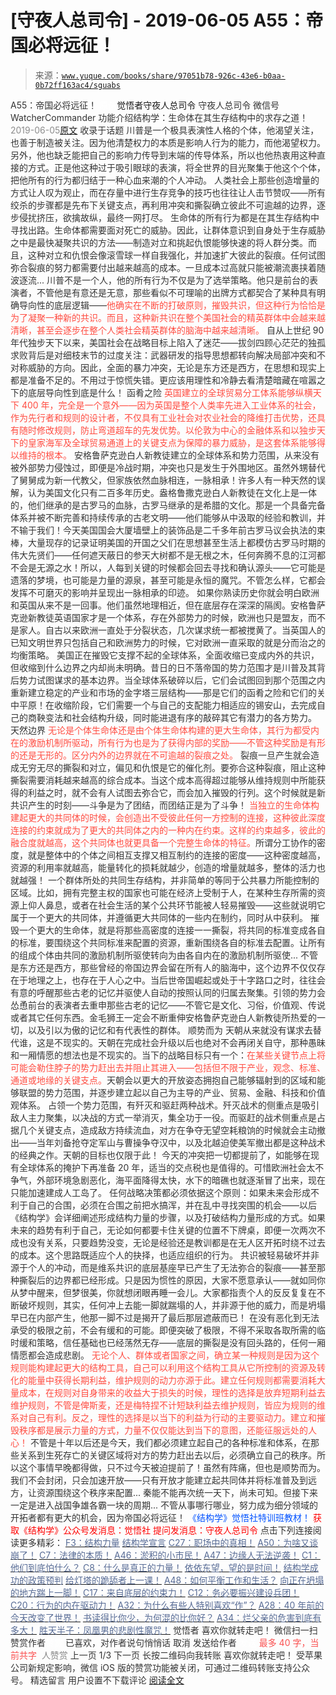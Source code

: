 # [守夜人总司令] - 2019-06-05 A55：帝国必将远征！

> 来源：[`www.yuque.com/books/share/97051b78-926c-43e6-b0aa-0b72ff163ac4/sguabs`](https://www.yuque.com/books/share/97051b78-926c-43e6-b0aa-0b72ff163ac4/sguabs)

<ne-p id="520f42f3293818f927861ebbd5b15da4_p_0" data-lake-id="520f42f3293818f927861ebbd5b15da4_p_0"><ne-text id="u68e6aa1f" style="color: rgb(51, 51, 51);">A55：帝国必将远征！</ne-text></ne-p> <ne-p id="b5025ec5e6e81b572d512793e303ab06" data-lake-id="b5025ec5e6e81b572d512793e303ab06"><ne-text id="u12aba959" ne-fontsize="12" style="color: rgb(255, 255, 255);">原创</ne-text><ne-text id="ucff467ed" ne-fontsize="14">觉悟者</ne-text><ne-text id="ub89d07fc" ne-fontsize="14">守夜人总司令</ne-text></ne-p> <ne-p id="1cd3a5c9b5c7071c550aaf4deb0eeb5a" data-lake-id="1cd3a5c9b5c7071c550aaf4deb0eeb5a"><ne-text id="u3b1df3bd" ne-fontsize="14" ne-bold="true" style="color: rgb(51, 51, 51);">守夜人总司令</ne-text></ne-p> <ne-p id="6caa1cccaa7108f755ff06c995d8eb81" data-lake-id="6caa1cccaa7108f755ff06c995d8eb81"><ne-text id="u1371e17f" ne-fontsize="14" style="color: rgb(51, 51, 51);">微信号</ne-text><ne-text id="u8a6a0337" ne-fontsize="14" style="color: rgb(51, 51, 51);">WatcherCommander</ne-text></ne-p> <ne-p id="f375082cc10ffeb610b3bb3d6504b7ca" data-lake-id="f375082cc10ffeb610b3bb3d6504b7ca"><ne-text id="uf12b2f71" ne-fontsize="14" style="color: rgb(51, 51, 51);">功能介绍</ne-text><ne-text id="u98171666" ne-fontsize="14" style="color: rgb(51, 51, 51);">结构学：生命体在其生存结构中的求存之道！</ne-text></ne-p> <ne-p id="85d61e825ea147065fae2ab6e4255186" data-lake-id="85d61e825ea147065fae2ab6e4255186"><ne-text id="ua19cd8ee" style="color: rgb(140, 140, 140);">2019-06-05</ne-text>[<ne-text id="ua6d478a8" ne-fontsize="14">原文</ne-text>](https://mp.weixin.qq.com/s?__biz=MzAxNDk1NjI2Mw==&mid=2247484558&idx=1&sn=cddb7d3151d5496c9eb808633bdf7c45&chksm=9b8a2706acfdae10fca4046d6a9cef9a91d95a985126226e3857623e9b66d279d057bfb8aed2&scene=27#wechat_redirect&cpage=360)</ne-p> <ne-p id="fa05e3c7475274deffc31a09853365a1" data-lake-id="fa05e3c7475274deffc31a09853365a1"><ne-text id="u2f48094c" style="color: rgb(51, 51, 51);">收录于话题</ne-text></ne-p> <ne-p id="1b9f131bbaff3bdf8962c83d0249eb4f" data-lake-id="1b9f131bbaff3bdf8962c83d0249eb4f"><ne-text id="u62c92bb7" style="color: rgb(51, 51, 51);">川普是一个极具表演性人格的个体，他渴望关注，也善于制造被关注。因为他清楚权力的本质是影响人行为的能力，而他渴望权力。另外，他也缺乏能把自己的影响力传导到末端的传导体系，所以也他热衷用这种直接的方式。</ne-text><ne-text id="u563a798d" ne-bold="true" style="color: rgb(51, 51, 51);">正是他这种过于吸引眼球的表演，将全世界的目光聚集于他这个个体，把他所有的行为都归结于一种心血来潮的个人冲动。</ne-text></ne-p> <ne-p id="f89fc5405b38b537b064aa3d431f6f92" data-lake-id="f89fc5405b38b537b064aa3d431f6f92"><ne-text id="uf504579d" style="color: rgb(51, 51, 51);">人类社会上那些创造增量的方式让人叹为观止，而在存量中进行生存竞争的技巧也往往让人击节赞叹——</ne-text><ne-text id="uc5fdeb12" ne-bold="true" style="color: rgb(51, 51, 51);">所有绞杀的步骤都是先布下关键支点，再利用冲突和撕裂确立彼此不可逾越的边界，逐步侵扰挤压，欲擒故纵，最终一网打尽。</ne-text></ne-p> <ne-p id="8fe24bdb1595232493940dc93c5fe57f" data-lake-id="8fe24bdb1595232493940dc93c5fe57f"><ne-text id="u45f45458" ne-bold="true" style="color: rgb(51, 51, 51);">生命体的所有行为都是在其生存结构中寻找出路。生命体都需要面对死亡的威胁。因此，让群体意识到自身处于生存威胁之中是最快凝聚共识的方法——制造对立和挑起仇恨能够快速的将人群分类。而且，这种对立和仇恨会像滚雪球一样自我强化，并加速扩大彼此的裂痕。任何试图弥合裂痕的努力都需要付出越来越高的成本。一旦成本过高就只能被潮流裹挟着随波逐流...</ne-text></ne-p> <ne-p id="476b13460fa8709b771ee868025aee81" data-lake-id="476b13460fa8709b771ee868025aee81"><ne-text id="u86151fdb" style="color: rgb(51, 51, 51);">川普不是一个人，他的所有行为不仅是为了选举策略。他只是前台的表演者，不管他是有意还是无意，那些看似不可理喻的出牌方式都契合了某种具有明确导向性的底层逻辑——</ne-text><ne-text id="u76794f7d" style="color: rgb(255, 76, 65);">他确实在不断的打破原则，摧毁共识，但这种行为恰恰是为了凝聚一种新的共识。而且，这种新共识在整个美国社会的精英群体中会越来越清晰，甚至会逐步在整个人类社会精英群体的脑海中越来越清晰。</ne-text></ne-p> <ne-p id="65e564250afac9e7c27b2e4472271479" data-lake-id="65e564250afac9e7c27b2e4472271479"><ne-text id="u2deaf44b" ne-bold="true" style="color: rgb(51, 51, 51);">自从上世纪 90 年代独步天下以来，美国社会在战略目标上陷入了迷茫——拔剑四顾心茫茫的独孤求败背后是对细枝末节的过度关注：武器研发的指导思想都转向解决局部冲突和不对称威胁的方向。因此，全面的暴力冲突，无论是东方还是西方，在思想和现实上都是准备不足的。不用过于惊慌失错。更应该用理性和冷静去看清楚暗藏在喧嚣之下的底层导向性到底是什么！</ne-text></ne-p> <ne-p id="1a39a90ecb0c24a767c3b303cb2f19b9" data-lake-id="1a39a90ecb0c24a767c3b303cb2f19b9"><ne-text id="u00e9ff40" ne-bold="true" style="color: rgb(51, 51, 51);">函肴之险</ne-text></ne-p> <ne-p id="7ce3bc37ce49b8faad54ed5556fbbc08" data-lake-id="7ce3bc37ce49b8faad54ed5556fbbc08"><ne-text id="u44b6ccd5" style="color: rgb(255, 76, 65);">英国建立的全球贸易分工体系能够纵横天下 400 年，完全是一个意外——因为英国是整个人类率先进入工业体系的社会，作为先行者和规则的设计者，不仅具有工业社会对农业社会的降维打击优势，还具有随时修改规则，防止弯道超车的先发优势。以伦敦为中心的金融体系和以独步天下的皇家海军及全球贸易通道上的关键支点为保障的暴力威胁，是这套体系能够得以维持的根本。</ne-text></ne-p> <ne-p id="a627a18295429d4709d992745ac1cf34" data-lake-id="a627a18295429d4709d992745ac1cf34"><ne-text id="u8236261a" style="color: rgb(51, 51, 51);">安格鲁萨克逊白人新教徒建立的全球体系和势力范围，从来没有被外部势力侵蚀过，即便是冷战时期，冲突也只是发生于外围地区。虽然外甥替代了舅舅成为新一代教父，但家族依然血脉相连，一脉相承！</ne-text><ne-text id="uead8b7e1" ne-bold="true" style="color: rgb(51, 51, 51);">许多人有一种天然的误解，认为美国文化只有二百多年历史。盎格鲁撒克逊白人新教徒在文化上是一体的，他们继承的是古罗马的血脉，古罗马继承的是希腊的文化。那是一个具备完备体系并被不断完善和持续传承的古老文明——他们能够从中汲取的经验和教训，并不输于我们！</ne-text><ne-text id="ue4044f67" style="color: rgb(51, 51, 51);">今天美国国会大厦墙壁上的装饰品是二千多年前古罗马议会执法的束棒，大量现存的记录证明美国的开国之父们在思想甚至生活上都模仿古罗马时期的伟大先贤们——</ne-text><ne-text id="uf57e2ebb" ne-bold="true" style="color: rgb(51, 51, 51);">任何遮天蔽日的参天大树都不是无根之木，任何奔腾不息的江河都不会是无源之水！所以，人每到关键的时候都会回去寻找和确认源头——它可能是遗落的梦境，也可能是力量的源泉，甚至可能是永恒的魔咒。不管怎么样，它都会发挥不可磨灭的影响并呈现出一脉相承的印迹。</ne-text></ne-p> <ne-p id="83dbf466ecbf6520d9586bde7108b732" data-lake-id="83dbf466ecbf6520d9586bde7108b732"><ne-text id="uf3fd5875" style="color: rgb(51, 51, 51);">如果你熟读历史你就会明白欧洲和英国从来不是一回事。他们虽然地理相近，但在底层存在深深的隔阂。安格鲁萨克逊新教徒英语国家才是一个体系，存在外部势力的时候，欧洲也只是盟友，而不是家人。自古以来欧洲一直处于分裂状态，几次谋求统一都被搅黄了。当英国人的已知文明世界只包括自己和欧洲势力的时候，它对欧洲一直采取的就是分而治之的均衡策略。</ne-text></ne-p> <ne-p id="d2863846f2a2953d4a7fbab308b8ac0b" data-lake-id="d2863846f2a2953d4a7fbab308b8ac0b"><ne-text id="u485cf6c7" style="color: rgb(51, 51, 51);">美国正在摧毁它支撑不起的全球体系，全面收缩已变成内外的共识，但收缩到什么边界之内却尚未明确。昔日的日不落帝国的势力范围才是川普及其背后势力试图谋求的基本边界。当全球体系破碎以后，它们会试图回到那个范围之内重新建立稳定的产业和市场的金字塔三层结构——那是它们的函肴之险和它们的关中平原！在收缩阶段，它们需要一个与自己的支配能力相适应的锡安山，去完成自己的商鞅变法和社会结构升级，同时能进退有序的敲碎其它有潜力的各方势力。</ne-text></ne-p> <ne-p id="245600a80203f7d27bd64de6a6ecee3a" data-lake-id="245600a80203f7d27bd64de6a6ecee3a"><ne-text id="ub2e0cc53" ne-bold="true" style="color: rgb(51, 51, 51);">天然边界</ne-text></ne-p> <ne-p id="eab7845f736f1e7ff2fc06051a4c73cd" data-lake-id="eab7845f736f1e7ff2fc06051a4c73cd"><ne-text id="uf4ac6a46" style="color: rgb(255, 76, 65);">无论是个体生命体还是由个体生命体构建的更大生命体，其行为都受内在的激励机制所驱动，所有行为也是为了获得内部的奖励——不管这种奖励是有形的还是无形的。区分内外的边界就在不可逾越的裂痕之处。</ne-text></ne-p> <ne-p id="1a2213749d6503d17a8a7ec33ae79226" data-lake-id="1a2213749d6503d17a8a7ec33ae79226"><ne-text id="u337f93a0" ne-bold="true" style="color: rgb(51, 51, 51);">裂痕一旦产生就会造成无穷无尽的撕裂和对立，偏见和仇恨是它的催化剂。要弥合这种裂痕，阻止这种撕裂需要消耗越来越高的综合成本。当这个成本高得超过能够从维持规则中所能获得的利益之时，就不会有人试图去弥合它，而会加入摧毁的行列。</ne-text><ne-text id="ub9e5dbc3" style="color: rgb(51, 51, 51);">这个时候就是新共识产生的时刻——斗争是为了团结，而团结正是为了斗争！</ne-text></ne-p> <ne-p id="d930cc9d392cb721ab68c5167291585c" data-lake-id="d930cc9d392cb721ab68c5167291585c"><ne-text id="ub84f57b1" style="color: rgb(255, 76, 65);">当独立的生命体构建起更大的共同体的时候，会创造出不受彼此任何一方控制的连接，这种彼此深度连接的约束就成为了更大的共同体之内的一种内在约束。这样的约束越多，彼此的融合度就越高，这个共同体也就更具备一个完整生命体的特征。</ne-text><ne-text id="u3f5b00ea" ne-bold="true" style="color: rgb(51, 51, 51);">所谓分工协作的密度，就是整体中的个体之间相互支撑又相互制约的连接的密度——这种密度越高，资源的利用率就越高，能量转化的损耗就越少，创造的增量就越多，整体的活力也就越强！</ne-text></ne-p> <ne-p id="e9534d945f00137de4fa76b8147e5f3d" data-lake-id="e9534d945f00137de4fa76b8147e5f3d"><ne-text id="ucce1de75" style="color: rgb(51, 51, 51);">一个群体所处的共同生存结构，并非简单的等同于公共暴力所能控制的区域。比如，拥有完整主权的国家也可能在经济上受制于人，在某种生存所需的资源上仰人鼻息，或者在社会生活的某个公共环节能被人轻易摧毁——这些就说明它属于一个更大的共同体，并遵循更大共同体的一些内在制约，同时从中获利。</ne-text></ne-p> <ne-p id="80f77f49ac9ee6fb1e295e7df48df0d2" data-lake-id="80f77f49ac9ee6fb1e295e7df48df0d2"><ne-text id="u0d577afc" ne-bold="true" style="color: rgb(51, 51, 51);">摧毁一个更大的生命体，就是将那些高密度的连接一一撕裂，将共同的标准变成各自的标准，要围绕这个共同标准来配置的资源，重新围绕各自的标准去配置。让所有的组成个体由共同的激励机制所驱使转向为由各自内在的激励机制所驱使...</ne-text></ne-p> <ne-p id="f199865d5a5fb9d46f709492d881b12e" data-lake-id="f199865d5a5fb9d46f709492d881b12e"><ne-text id="ucdb7f04c" ne-bold="true" style="color: rgb(51, 51, 51);">不管是东方还是西方，那些曾经的帝国边界会留在所有人的脑海中，这个边界不仅仅存在于地理之上，也存在于人心之中。当后世帝国崛起或处于十字路口之时，往往会有意的呼醒那些古老的记忆并驱使人自动的按照认同的归属去聚集。</ne-text><ne-text id="u1c62aa98" style="color: rgb(51, 51, 51);">引领的势力会怂恿前台的表演者去重申那些古老的记忆——不管它是文化、习俗，价值观、传说或者其它任何东西。</ne-text><ne-text id="u891b207c" ne-bold="true" style="color: rgb(51, 51, 51);">金毛狮王一定会不断重伸安格鲁萨克逊白人新教徒所热爱的一切，以及引以为傲的记忆和有代表性的群体。</ne-text></ne-p> <ne-p id="af3d019a303764e951c7f63f2c275b95" data-lake-id="af3d019a303764e951c7f63f2c275b95"><ne-text id="u362a39a2" ne-bold="true" style="color: rgb(51, 51, 51);">顺势而为</ne-text></ne-p> <ne-p id="1a09d15d4bc341b2075e23012bdbf640" data-lake-id="1a09d15d4bc341b2075e23012bdbf640"><ne-text id="u4e00c35a" ne-bold="true" style="color: rgb(51, 51, 51);">天朝从来就没有谋求去替代谁，这是不现实的。天朝在完成社会升级以后也绝对不会再闭关自守，那种愚昧和一厢情愿的想法也是不现实的。</ne-text><ne-text id="u6b4211c3" style="color: rgb(51, 51, 51);">当下的战略目标只有一个：</ne-text><ne-text id="ue908190f" style="color: rgb(255, 76, 65);">在某些关键节点上将可能会勒住脖子的势力赶出去并阻止其进入——包括但不限于产业，观念、标准、通道或地缘的关键支点。</ne-text><ne-text id="u32b327b2" ne-bold="true" style="color: rgb(51, 51, 51);">天朝会以更大的开放姿态拥抱自己能够辐射到的区域和能够联盟的势力范围，并逐步建立起以自己为主导的产业、贸易、金融、科技和价值观体系。</ne-text></ne-p> <ne-p id="462cdb3d94fbe874679c1b18538e836b" data-lake-id="462cdb3d94fbe874679c1b18538e836b"><ne-text id="u4e78fc9a" style="color: rgb(51, 51, 51);">占领一个势力范围，有歼灭和驱赶两种战术。歼灭战术的侧重点是吸引敌人主力聚集，以决战的方式一举消灭，集全功于一役。而驱赶的战术侧重点是占据几个关键支点，造成敌方持续流血，对方在争夺无望空耗粮饷的时候就会主动撤出——当年刘备抢夺定军山与曹操争夺汉中，以及北越迫使美军撤出都是这种战术的经典之作。天朝的目标也仅限于此！</ne-text></ne-p> <ne-p id="753f5c838990fb1c2b9ba0c3a7c4e6ae" data-lake-id="753f5c838990fb1c2b9ba0c3a7c4e6ae"><ne-text id="ud2cdf3b7" style="color: rgb(51, 51, 51);">今天的冲突把一切都提前了，如能够在现有全球体系的掩护下再准备 20 年，适当的交点税也是值得的。可惜欧洲社会太不争气，外部环境急剧恶化，海平面降得太快，水下的暗礁也就逐渐冒了出来，现在只能加速建成人工岛了。</ne-text></ne-p> <ne-p id="6b693e8a06ace9e31862bfca654d1527" data-lake-id="6b693e8a06ace9e31862bfca654d1527"><ne-text id="u6a3b323a" style="color: rgb(51, 51, 51);">任何战略决策都必须依据这个原则：如果未来会形成不利于自己的合围，必须在合围之前把水搞浑，并在乱中寻找突围的机会——以后《结构学》会详细阐述形成结构力量的步骤，以及打破结构力量形成的方式。如果未来的趋势有利于自己，无论如何都要卡住关键的位置不下牌桌，即便一次两次不成也没有关系，只要趋势没变，无论是经验还是教训都是在无人区开拓时绕不过去的成本。这个思路既适应个人的抉择，也适应组织的行为。</ne-text></ne-p> <ne-p id="72446e0b0e9e6dc994b3b7cc5bf26830" data-lake-id="72446e0b0e9e6dc994b3b7cc5bf26830"><ne-text id="u2e1155ba" style="color: rgb(51, 51, 51);">共识被轻易破坏并非源于个人的冲动，而是维系共识的底层基座早已产生了无法弥合的裂痕——甚至那种撕裂后的边界都已经形成。只是因为惯性的原因，大家不愿意承认——就如同你从梦中醒来，但梦很美，你就想闭眼再睡一会儿。大家都指责个人的反反复复在不断破坏规则，其实，任何冲上去能一脚就踹塌的人，并非源于他的威力，而是坍塌早已在内部产生，他那一脚不过是揭开了最后那层遮蔽而已！</ne-text></ne-p> <ne-p id="80f5619d5faa109e6bf33d3e0a6e9f2c" data-lake-id="80f5619d5faa109e6bf33d3e0a6e9f2c"><ne-text id="u5c034cc2" style="color: rgb(51, 51, 51);">在没有恶化到无法承受的极限之前，不会有缓和的可能。</ne-text><ne-text id="uce9999e7" ne-bold="true" style="color: rgb(51, 51, 51);">即便突破了极限，不得不采取各取所需的临时缓和策略，信任基础也已经荡然无存——底层的撕裂是没有回头路的，任何一厢情愿都会造成悲剧。</ne-text></ne-p> <ne-p id="ef13b5860c0c0b0d20c46f660e5398df" data-lake-id="ef13b5860c0c0b0d20c46f660e5398df"><ne-text id="uda453645" style="color: rgb(255, 76, 65);">无论个人、群体或者国家之间，确立某一种规则是因为这个规则能构建起更大的结构工具，自己可以利用这个结构工具从它所控制的资源及转化的能量中获得长期利益，维护规则的动力亦源于此。建立任何规则都需要消耗大量成本，在规则对自身带来的收益大于损失的时候，理性的选择是放弃短期利益去维护规则，不管是俾斯麦，还是梅特捏不计短缺利益去维护规则，皆应为规则的维系对自己有利。反之，理性的选择是以当下的利益为行动的主要驱动力。建立和摧毁秩序都是展示力量的方式，力量不仅仅能达到当下的意图，还能征服远处的人心！</ne-text></ne-p> <ne-p id="d49e8f2f04b49a9f9f2d7eaf0c22a6b5" data-lake-id="d49e8f2f04b49a9f9f2d7eaf0c22a6b5"><ne-text id="u9bb63b0b" style="color: rgb(51, 51, 51);">不管是十年以后还是今天，我们都必须建立起自己的各种标准和体系，在那些关系到生死存亡的关键区域将对方的势力赶出去以后，必须确立自己的秩序。所以这个事情早晚都得做，只不过今天被迫提前了！虽然有阵痛，但也是顺势而为。我们不会封闭，只会加速开放——只有开放才能建立起共同体并将标准普及到远方，让资源围绕这个秩序来配置...</ne-text></ne-p> <ne-p id="a1bd1e2b1c699371d5b54116c4ca48b3" data-lake-id="a1bd1e2b1c699371d5b54116c4ca48b3"><ne-text id="u60e5930c" style="color: rgb(51, 51, 51);">秦能不能再次统一天下，尚未可知。但接下来一定是进入战国争雄各霸一块的周期...</ne-text> <ne-text id="u08ac8add" ne-bold="true" style="color: rgb(51, 51, 51);">不管从事哪行哪业，努力成为细分领域的开拓者都有更大的机会，因为帝国必将远征！</ne-text></ne-p> <ne-p id="addb75c71f9d1ee1244788eaba849122" data-lake-id="addb75c71f9d1ee1244788eaba849122" ne-alignment="center"><ne-text id="u6db4409b" ne-fontsize="13" style="color: rgb(0, 82, 255);">《结构学》觉悟社特训班教材！</ne-text></ne-p> <ne-p id="2247296b085d9188d919de6b37c5cc5e" data-lake-id="2247296b085d9188d919de6b37c5cc5e" ne-alignment="center"><ne-text id="u1c975681" style="color: rgb(255, 0, 0);">获取《结构学》公众号发消息</ne-text><ne-text id="uf6859a47" ne-bold="true" style="color: rgb(255, 0, 0);">：觉悟社</ne-text></ne-p> <ne-p id="d053cd4d9cf41e2aad280a15116f04ca" data-lake-id="d053cd4d9cf41e2aad280a15116f04ca" ne-alignment="center"><ne-text id="u4656b55b" style="color: rgb(255, 0, 0);">提问发消息</ne-text><ne-text id="u8e6d9d11" ne-bold="true" style="color: rgb(255, 0, 0);">：守夜人总司令</ne-text></ne-p>  <ne-p id="379b2ef36d61343e79e46995c77331d0" data-lake-id="379b2ef36d61343e79e46995c77331d0" ne-alignment="center"><ne-card data-card-name="image" data-card-type="inline" id="JspVm" data-event-boundary="card" style="color: rgb(51, 51, 51);"><ne-p id="77f56a38d144dc62ac43b38e5504f818" data-lake-id="77f56a38d144dc62ac43b38e5504f818"><ne-text id="u5027c0d8" ne-fontsize="13" ne-bold="true" style="color: rgb(51, 51, 51);">点击下列连接阅读更多精彩：</ne-text></ne-p> <ne-p id="545e118e4c2f17974594d13ed0ff5f8b" data-lake-id="545e118e4c2f17974594d13ed0ff5f8b">[<ne-text id="u81629f74" ne-fontsize="13" ne-bold="true" style="color: rgb(87, 107, 149);">F3：结构力量</ne-text>](http://mp.weixin.qq.com/s?__biz=MzAxNDk1NjI2Mw==&mid=2247484256&idx=1&sn=f10d9c530bfd6ea08b25d4bec657c13a&chksm=9b8a20e8acfda9fee057f2df26790f905c898132cac91d833d14e636edb00c20514d63189a88&scene=21#wechat_redirect)</ne-p> <ne-p id="81153088703991d002d564c83c95de58" data-lake-id="81153088703991d002d564c83c95de58">[<ne-text id="ua107ca32" ne-fontsize="13" ne-bold="true" style="color: rgb(87, 107, 149);">结构学宣言</ne-text>](https://mp.weixin.qq.com/s?__biz=MzIzMDYwOTM0Mg==&mid=2247484028&idx=1&sn=f823dfc5d845df69d603c997c5aec266&chksm=e8b19aaddfc613bb9364d3d15bd27295c3e9669ca0c06b63d3ffa1c84bc27d49ef9e8f911632&token=410826736&lang=zh_CN&scene=21#wechat_redirect)</ne-p> <ne-p id="5eefe50e26e19d492e64ae76f7594735" data-lake-id="5eefe50e26e19d492e64ae76f7594735">[<ne-text id="u31b2bb70" ne-fontsize="13" ne-bold="true" style="color: rgb(87, 107, 149);">C27：职场中的真相！</ne-text>](http://mp.weixin.qq.com/s?__biz=MzAxNDk1NjI2Mw==&mid=2247484554&idx=1&sn=fec6641c1838970ea6d16cfe1a68f9e1&chksm=9b8a2702acfdae14e71017ee02594f3b47abc738b773bc3dbd5e80968dccae0e90f17977a339&scene=21#wechat_redirect)</ne-p> <ne-p id="8f77d334c14cce7623d0c065d74e8647" data-lake-id="8f77d334c14cce7623d0c065d74e8647">[<ne-text id="u244c03e6" ne-fontsize="13" ne-bold="true" style="color: rgb(87, 107, 149);">A50：为啥又谈崩了！</ne-text>](http://mp.weixin.qq.com/s?__biz=MzAxNDk1NjI2Mw==&mid=2247484515&idx=1&sn=d5912e7e1901f7fae49d39a99d8e3b6a&chksm=9b8a27ebacfdaefde82ea607527b72552b9bca352e99f6f0875ba5b7beeddd16879b85802bde&scene=21#wechat_redirect)</ne-p> <ne-p id="745aeaf9236aaa2c30feaeae260c4c26" data-lake-id="745aeaf9236aaa2c30feaeae260c4c26">[<ne-text id="ud71c94e0" ne-fontsize="14" ne-bold="true" style="color: rgb(87, 107, 149);">C7：法律的本质！</ne-text>](http://mp.weixin.qq.com/s?__biz=MzAxNDk1NjI2Mw==&mid=2247484501&idx=1&sn=00f288fe79db79413d6d0f42fb029fbb&chksm=9b8a27ddacfdaecbe8bd5ec9e67fcc5197aafb097acee930c82706f7bb282071824e0508b4f7&scene=21#wechat_redirect)</ne-p> <ne-p id="96297d902a276828bc510c36307d5348" data-lake-id="96297d902a276828bc510c36307d5348">[<ne-text id="u4a9b5bd2" ne-fontsize="13" ne-bold="true" style="color: rgb(87, 107, 149);">A46：淤积的小市民！</ne-text>](http://mp.weixin.qq.com/s?__biz=MzAxNDk1NjI2Mw==&mid=2247484472&idx=1&sn=f5df702c026dbb04688151086cdf7493&chksm=9b8a27b0acfdaea6ed5b712d94b3725bf8e322b39101916f48f935c102c433e9c7239b596c9f&scene=21#wechat_redirect)</ne-p> <ne-p id="71b8a1d6c14cc67f6c45b7599a241fa5" data-lake-id="71b8a1d6c14cc67f6c45b7599a241fa5">[<ne-text id="ua70b081e" ne-fontsize="13" ne-bold="true" style="color: rgb(87, 107, 149);">A47：边缘人无法逆袭！</ne-text>](http://mp.weixin.qq.com/s?__biz=MzAxNDk1NjI2Mw==&mid=2247484476&idx=1&sn=42cd8e7b62b1c430768fe9583a9715b4&chksm=9b8a27b4acfdaea2f7ac778f91e72c9b69a725224a18c6d576f3de7caf0ff91a040bf5622645&scene=21#wechat_redirect)</ne-p> <ne-p id="8692145573ae458bc0c3bb6dbc3450b1" data-lake-id="8692145573ae458bc0c3bb6dbc3450b1">[<ne-text id="ubd8f5d63" ne-fontsize="13" ne-bold="true" style="color: rgb(87, 107, 149);">C1：他们到底怕什么？</ne-text>](http://mp.weixin.qq.com/s?__biz=MzAxNDk1NjI2Mw==&mid=2247483898&idx=1&sn=1b0a50386e9e89d2750dec717236f0aa&chksm=9b8a2272acfdab64235b35ee5e91b8cac6172144207251636e1345fc570aa1601f59eff7f442&scene=21#wechat_redirect)</ne-p> <ne-p id="497755f2c49b9be1e82097a30e4cbecb" data-lake-id="497755f2c49b9be1e82097a30e4cbecb">[<ne-text id="ud98cb854" ne-fontsize="13" ne-bold="true" style="color: rgb(87, 107, 149);">C8：什么是真正的力量！</ne-text>](https://mp.weixin.qq.com/s?__biz=MzIzMDYwOTM0Mg==&mid=2247483956&idx=1&sn=ccfa41292bc8b3a7d6c9b16106d38381&scene=21#wechat_redirect)</ne-p> <ne-p id="229d6931d5e682172f7c3bef3594b4ca" data-lake-id="229d6931d5e682172f7c3bef3594b4ca">[<ne-text id="u178bc6a4" ne-fontsize="13" ne-bold="true" style="color: rgb(87, 107, 149);">依依东望，望的是时间！</ne-text>](http://mp.weixin.qq.com/s?__biz=MzAxNDk1NjI2Mw==&mid=2247483947&idx=1&sn=1dcdd529b9dad09a00b6e3e2b14c8245&chksm=9b8a21a3acfda8b5fe1dae1c8979dec0be990a569bc03372af815b4e0f08913e938d57aa6b25&scene=21#wechat_redirect)</ne-p> <ne-p id="daeb8b5b82e214291c24244038b0c204" data-lake-id="daeb8b5b82e214291c24244038b0c204">[<ne-text id="uc05c613c" ne-fontsize="13" ne-bold="true" style="color: rgb(87, 107, 149);">结构学成功的政策预判</ne-text>](http://mp.weixin.qq.com/s?__biz=MzAxNDk1NjI2Mw==&mid=2247484266&idx=1&sn=02ab915e029cbe24d91712f741b3f37c&chksm=9b8a20e2acfda9f4498a5c76204c101ab26e7311f2fb7d3043de108d4ff6e18d72a1c889a569&scene=21#wechat_redirect)</ne-p> <ne-p id="e4332a095c33556392c7650c74deff7b" data-lake-id="e4332a095c33556392c7650c74deff7b">[<ne-text id="u27fc99fc" ne-fontsize="13" ne-bold="true" style="color: rgb(87, 107, 149);">给灯塔的跪舔者上一课！</ne-text>](http://mp.weixin.qq.com/s?__biz=MzAxNDk1NjI2Mw==&mid=2247484490&idx=1&sn=3e889840aa174f225d66001f9aaf97ef&chksm=9b8a27c2acfdaed48b21e426e5367fd55b8ab55054fdc0f80fb3903e2e8b018b48316642fee0&scene=21#wechat_redirect)</ne-p> <ne-p id="984e8be008b2c89376e2fee389d50b55" data-lake-id="984e8be008b2c89376e2fee389d50b55">[<ne-text id="u531161c9" ne-fontsize="13" ne-bold="true" style="color: rgb(87, 107, 149);">A48：如何平衡工作和生活？</ne-text>](http://mp.weixin.qq.com/s?__biz=MzAxNDk1NjI2Mw==&mid=2247484481&idx=1&sn=ad43fc5feea038e47fa50dae514a9390&chksm=9b8a27c9acfdaedf3b7751343bd2b16a86fbeddb1896e4a24bfcbe589f4bfe8454ea656fa390&scene=21#wechat_redirect)</ne-p> <ne-p id="725b9542713e8867cb684acbbe125089" data-lake-id="725b9542713e8867cb684acbbe125089">[<ne-text id="ubdf8d5fc" ne-fontsize="13" ne-bold="true" style="color: rgb(87, 107, 149);">向正在坍塌的地方踹上一脚！</ne-text>](http://mp.weixin.qq.com/s?__biz=MzAxNDk1NjI2Mw==&mid=2247483789&idx=1&sn=5e44b7b524c3dc4bb7705f49ed0a44a3&chksm=9b8a2205acfdab139e4b1d44ef6702b09c9fbf79505340205d13fbdaa33207a997f54bee0e97&scene=21#wechat_redirect)</ne-p> <ne-p id="5a952fb1ee99297e50e683ca48112c32" data-lake-id="5a952fb1ee99297e50e683ca48112c32">[<ne-text id="uc06a8611" ne-fontsize="13" ne-bold="true" style="color: rgb(87, 107, 149);">C17：来自底层的约束力！</ne-text>](http://mp.weixin.qq.com/s?__biz=MzAxNDk1NjI2Mw==&mid=2247484360&idx=1&sn=a833473eb3a45e0c0aecf4acfcfd87f3&chksm=9b8a2040acfda9566605a3e4ec4640b1fc591a3b848f869a7ce6ebaf7cd06bc75cd184004041&scene=21#wechat_redirect)</ne-p> <ne-p id="894bfce2db3a8f0a13440891c690627c" data-lake-id="894bfce2db3a8f0a13440891c690627c">[<ne-text id="u0caea69e" ne-fontsize="13" ne-bold="true" style="color: rgb(87, 107, 149);">C12：务必要振兴建设兵团！</ne-text>](http://mp.weixin.qq.com/s?__biz=MzAxNDk1NjI2Mw==&mid=2247484193&idx=1&sn=88c86597191d0c97a411f9ea6f7b7c5d&chksm=9b8a20a9acfda9bfae819e8e42531fe6d523dd244ef0fc0c0787ab812540108c181f7ec2ffa9&scene=21#wechat_redirect)</ne-p> <ne-p id="8e0fbaf1b128310725d27c522a5c5bc3" data-lake-id="8e0fbaf1b128310725d27c522a5c5bc3">[<ne-text id="u785d4b09" ne-fontsize="13" ne-bold="true" style="color: rgb(87, 107, 149);">C20：行为的内在驱动力！</ne-text>](https://mp.weixin.qq.com/s?__biz=MzIzMDYwOTM0Mg==&mid=2247484003&idx=1&sn=a62ddbccc64f9f19890c0dff9605b6f7&scene=21#wechat_redirect)</ne-p> <ne-p id="5c83b0a0cba9d5b4d2b97000c5ac4368" data-lake-id="5c83b0a0cba9d5b4d2b97000c5ac4368">[<ne-text id="u3d58d3f0" ne-fontsize="13" ne-bold="true" style="color: rgb(87, 107, 149);">A32：为什么有些人特别喜欢“作”？</ne-text>](http://mp.weixin.qq.com/s?__biz=MzAxNDk1NjI2Mw==&mid=2247484403&idx=1&sn=a291e8322913517a91725b82912a804f&chksm=9b8a207bacfda96d339c5a416fe350e324cfb86c0f0d90c25418967230097892bb8be32eb5ff&scene=21#wechat_redirect)</ne-p> <ne-p id="0c4589035dd05e4470bc3a483837d15d" data-lake-id="0c4589035dd05e4470bc3a483837d15d">[<ne-text id="ubf50663a" ne-fontsize="13" ne-bold="true" style="color: rgb(87, 107, 149);">A28：40 年前的今天改变了世界！</ne-text>](http://mp.weixin.qq.com/s?__biz=MzAxNDk1NjI2Mw==&mid=2247484305&idx=1&sn=34b19d12210bf9f765c6eb615b787ac6&chksm=9b8a2019acfda90fff45ea8c17ccb37c75e04c7420ad9b303a0fb0069110cee644e6f592d95f&scene=21#wechat_redirect)</ne-p> <ne-p id="813a7be232b018cfca8c159c86724903" data-lake-id="813a7be232b018cfca8c159c86724903">[<ne-text id="ue63a9f3f" ne-fontsize="13" ne-bold="true" style="color: rgb(87, 107, 149);">书读得比你少，为何混的比你好？</ne-text>](http://mp.weixin.qq.com/s?__biz=MzAxNDk1NjI2Mw==&mid=2247484296&idx=1&sn=b0e0f11f50023aa8a20e8eeb51d39e10&chksm=9b8a2000acfda916885455b30687e2f18099abba31c78b2fabb95ca1b89ddc40f2415317d368&scene=21#wechat_redirect)</ne-p> <ne-p id="361fbc0e50817d55f24be4d6f0443c65" data-lake-id="361fbc0e50817d55f24be4d6f0443c65">[<ne-text id="ubea3777b" ne-fontsize="13" ne-bold="true" style="color: rgb(87, 107, 149);">A34：烂父亲的危害到底有多大！</ne-text>](http://mp.weixin.qq.com/s?__biz=MzAxNDk1NjI2Mw==&mid=2247484348&idx=1&sn=944a6aac1e8035011b56508ea74fb48e&chksm=9b8a2034acfda922b803681a568bf7b75ce8342cf507080d2e636098b7ee9dfc1391836f7341&scene=21#wechat_redirect)</ne-p> <ne-p id="d52c71c47f3f993fb68e3455b50fbf80" data-lake-id="d52c71c47f3f993fb68e3455b50fbf80">[<ne-text id="u2d4f11b5" ne-fontsize="13" ne-bold="true" style="color: rgb(87, 107, 149);">胜天半子：凤凰男的悲剧性魔咒！</ne-text>](http://mp.weixin.qq.com/s?__biz=MzAxNDk1NjI2Mw==&mid=2247484459&idx=1&sn=3af333a7d8f81253f730e57ba86f6f11&chksm=9b8a27a3acfdaeb524c155bcc629f472e273558add2d9c91ca3295d08144bd6d7d26ed757e6c&scene=21#wechat_redirect)</ne-p> <ne-p id="1e5fa2428c863bb7f96945940830bdb6" data-lake-id="1e5fa2428c863bb7f96945940830bdb6"><ne-text id="u4cb912ce" style="color: rgb(51, 51, 51);">觉悟者</ne-text></ne-p> <ne-p id="1b88c79f6615dd9760cf4c09a23f66d5" data-lake-id="1b88c79f6615dd9760cf4c09a23f66d5"><ne-text id="u4802f7f4" style="color: rgb(51, 51, 51);">喜欢你就转走吧！</ne-text></ne-p> <ne-p id="08e6e91cf13ba261c879dc438aedcf62" data-lake-id="08e6e91cf13ba261c879dc438aedcf62"><ne-text id="u7587dbd2" ne-bold="true" style="color: rgb(51, 51, 51);">微信扫一扫赞赏作者</ne-text><ne-text id="u67a710a6" ne-bold="true" style="color: rgb(255, 255, 255);">赞赏</ne-text></ne-p> <ne-p id="7c924f320a067d220dcecbab8ad88f89" data-lake-id="7c924f320a067d220dcecbab8ad88f89"><ne-text id="uf6c28a16" style="color: rgb(51, 51, 51);">已喜欢，</ne-text><ne-text id="udb250bbb">对作者说句悄悄话</ne-text></ne-p> <ne-p id="27bb8683d1259af31a400895dd029c34" data-lake-id="27bb8683d1259af31a400895dd029c34"><ne-text id="u70714ffb" style="color: rgb(51, 51, 51);">取消</ne-text></ne-p> <ne-p id="18e8a2fe2d4f1bb540ff1bb823252cac" data-lake-id="18e8a2fe2d4f1bb540ff1bb823252cac"><ne-text id="uf491e293" ne-fontsize="14" ne-bold="true" style="color: rgb(51, 51, 51);">发送给作者</ne-text></ne-p> <ne-p id="ae98cbdc6e3e1e7d22caca0eeb809bc1" data-lake-id="ae98cbdc6e3e1e7d22caca0eeb809bc1"><ne-text id="uf9ba845e" ne-bold="true" style="color: rgb(255, 255, 255);">发送</ne-text></ne-p> <ne-p id="18047729cc6f02a2baaf361e81cf1ce1" data-lake-id="18047729cc6f02a2baaf361e81cf1ce1"><ne-text id="u7b2b749f" ne-fontsize="13" style="color: rgb(250, 81, 81);">最多 40 字，当前共字</ne-text></ne-p> <ne-p id="9afcdfcfef7ead2c53ca5b8278412499" data-lake-id="9afcdfcfef7ead2c53ca5b8278412499"><ne-text id="ua2d68c3b" style="color: rgb(136, 136, 136);"> 人赞赏</ne-text></ne-p> <ne-p id="c2a166b5ac187fd53952b453ec2afb10" data-lake-id="c2a166b5ac187fd53952b453ec2afb10"><ne-text id="ua2d9e436" style="color: rgb(51, 51, 51);">上一页</ne-text> <ne-text id="ud94a21fc">1</ne-text><ne-text id="u19fd32de" style="color: rgb(51, 51, 51);">/3 下一页</ne-text></ne-p> <ne-p id="4e027ff13d69bec1e0d2afad0a21b74f" data-lake-id="4e027ff13d69bec1e0d2afad0a21b74f"><ne-text id="u5ad210c0" style="color: rgb(51, 51, 51);">长按二维码向我转账</ne-text></ne-p> <ne-p id="ef35cc4af5750b9edca9992496fe634e" data-lake-id="ef35cc4af5750b9edca9992496fe634e"><ne-text id="u4e7328a4" style="color: rgb(51, 51, 51);">喜欢你就转走吧！</ne-text></ne-p> <ne-p id="71ac6dcd283b171e3f95ba1cc404a273" data-lake-id="71ac6dcd283b171e3f95ba1cc404a273"><ne-text id="u9f44b096" style="color: rgb(51, 51, 51);">受苹果公司新规定影响，微信 iOS 版的赞赏功能被关闭，可通过二维码转账支持公众号。</ne-text></ne-p> <ne-h3 id="lIVJx" data-lake-id="lIVJx"><ne-heading-ext><ne-heading-anchor></ne-heading-anchor><ne-heading-fold></ne-heading-fold></ne-heading-ext><ne-heading-content><ne-text id="uf41f3208" ne-fontsize="16" style="color: rgb(51, 51, 51);">精选留言</ne-text></ne-heading-content></ne-h3> <ne-p id="13a32a66ede5468a2e7f042741e4e994" data-lake-id="13a32a66ede5468a2e7f042741e4e994"><ne-text id="uf2f94fc3" style="color: rgb(51, 51, 51);">用户设置不下载评论</ne-text></ne-p> <ne-p id="7783753a7aa64fe137992693200b038a" data-lake-id="7783753a7aa64fe137992693200b038a">[<ne-text id="u8c0e0f08">阅读全文</ne-text>](https://www.red-ring.cn/ex-group/2463?uid=144107\x26amp;f=2)</ne-p></ne-card></ne-p>
